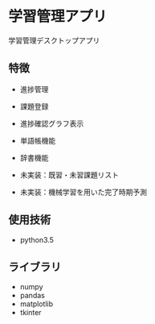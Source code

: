 # 学習管理アプリ

学習管理デスクトップアプリ

## 特徴
- 進捗管理
- 課題登録
- 進捗確認グラフ表示
- 単語帳機能
- 辞書機能
  
- 未実装：既習・未習課題リスト
- 未実装：機械学習を用いた完了時期予測

## 使用技術
- python3.5    

## ライブラリ
- numpy
- pandas
- matplotlib
- tkinter

